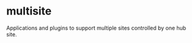 multisite
=========

Applications and plugins to support multiple sites controlled by one hub site.
